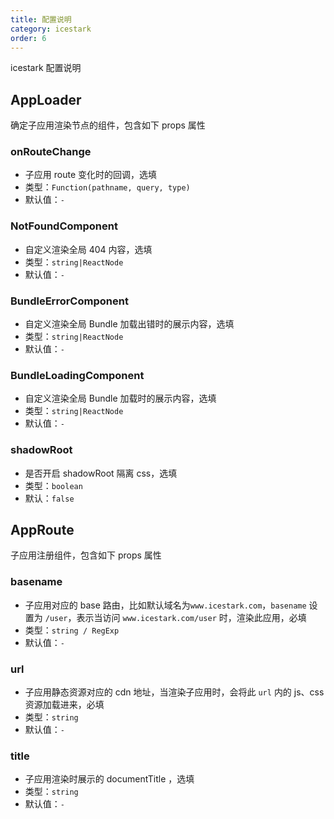 ```yaml
---
title: 配置说明
category: icestark
order: 6
---
```


icestark 配置说明

## AppLoader

确定子应用渲染节点的组件，包含如下 props 属性

### onRouteChange

- 子应用 route 变化时的回调，选填
- 类型：`Function(pathname, query, type)`
- 默认值：`-`

### NotFoundComponent

- 自定义渲染全局 404 内容，选填
- 类型：`string|ReactNode`
- 默认值：`-`

### BundleErrorComponent

- 自定义渲染全局 Bundle 加载出错时的展示内容，选填
- 类型：`string|ReactNode`
- 默认值：`-`

### BundleLoadingComponent

- 自定义渲染全局 Bundle 加载时的展示内容，选填
- 类型：`string|ReactNode`
- 默认值：`-`

### shadowRoot

- 是否开启 shadowRoot 隔离 css，选填
- 类型：`boolean`
- 默认：`false`

## AppRoute

子应用注册组件，包含如下 props 属性

### basename

- 子应用对应的 base 路由，比如默认域名为`www.icestark.com`，`basename` 设置为 `/user`，表示当访问 `www.icestark.com/user` 时，渲染此应用，必填
- 类型：`string / RegExp`
- 默认值：`-`

### url

- 子应用静态资源对应的 cdn 地址，当渲染子应用时，会将此 `url` 内的 js、css 资源加载进来，必填
- 类型：`string`
- 默认值：`-`

### title

- 子应用渲染时展示的 documentTitle ，选填
- 类型：`string`
- 默认值：`-`
